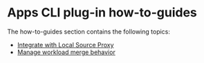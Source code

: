 # Apps CLI plug-in how-to-guides

The how-to-guides section contains the following topics:

- [Integrate with Local Source Proxy](integrate-lsp.hbs.md)
- [Manage workload merge behavior](workload-merge-behavior.hbs.md)
